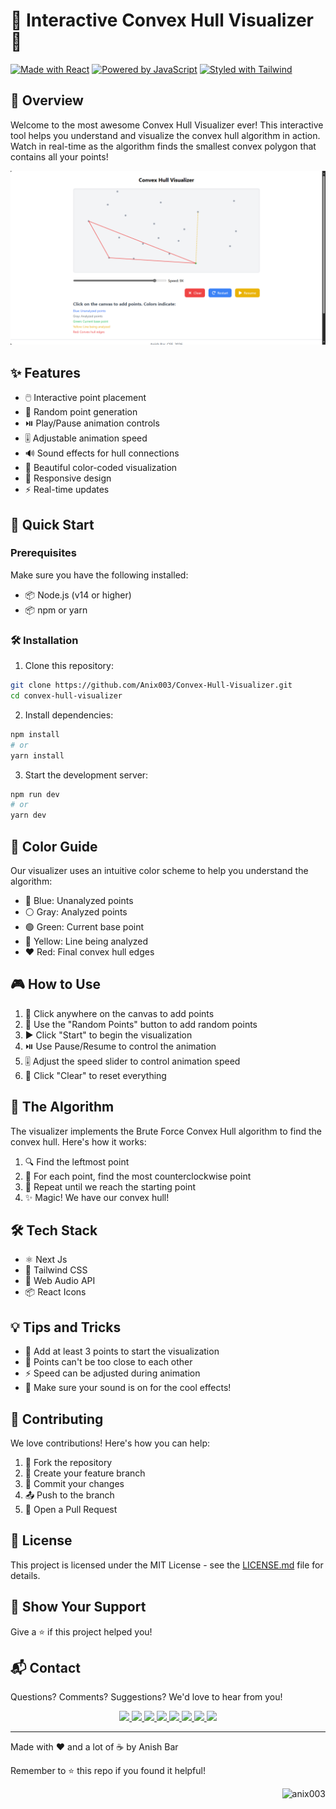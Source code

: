 # 🌟 Interactive Convex Hull Visualizer 🌟

[![Made with React](https://img.shields.io/badge/Made%20with-React-61DAFB.svg)](https://reactjs.org/)
[![Powered by JavaScript](https://img.shields.io/badge/Powered%20by-JavaScript-F7DF1E.svg)](https://developer.mozilla.org/en-US/docs/Web/JavaScript)
[![Styled with Tailwind](https://img.shields.io/badge/Styled%20with-Tailwind-38B2AC.svg)](https://tailwindcss.com/)

## 🎯 Overview

Welcome to the most awesome Convex Hull Visualizer ever! This interactive tool helps you understand and visualize the convex hull algorithm in action. Watch in real-time as the algorithm finds the smallest convex polygon that contains all your points! 

![Convex Hull Demo](/public/Preview.png)

## ✨ Features

- 🖱️ Interactive point placement
- 🎲 Random point generation
- ⏯️ Play/Pause animation controls
- 🎚️ Adjustable animation speed
- 🔊 Sound effects for hull connections
- 🎨 Beautiful color-coded visualization
- 📱 Responsive design
- ⚡ Real-time updates

## 🚀 Quick Start

### Prerequisites

Make sure you have the following installed:
- 📦 Node.js (v14 or higher)
- 📦 npm or yarn

### 🛠️ Installation

1. Clone this repository:
```bash
git clone https://github.com/Anix003/Convex-Hull-Visualizer.git
cd convex-hull-visualizer
```

2. Install dependencies:
```bash
npm install
# or
yarn install
```

3. Start the development server:
```bash
npm run dev
# or
yarn dev
```

## 🎨 Color Guide

Our visualizer uses an intuitive color scheme to help you understand the algorithm:

- 🔵 Blue: Unanalyzed points
- ⚪ Gray: Analyzed points
- 🟢 Green: Current base point
- 💛 Yellow: Line being analyzed
- ❤️ Red: Final convex hull edges

## 🎮 How to Use

1. 📍 Click anywhere on the canvas to add points
2. 🎲 Use the "Random Points" button to add random points
3. ▶️ Click "Start" to begin the visualization
4. ⏯️ Use Pause/Resume to control the animation
5. 🎚️ Adjust the speed slider to control animation speed
6. 🔄 Click "Clear" to reset everything

## 🧮 The Algorithm

The visualizer implements the Brute Force Convex Hull algorithm to find the convex hull. Here's how it works:

1. 🔍 Find the leftmost point
2. 🔄 For each point, find the most counterclockwise point
3. 📐 Repeat until we reach the starting point
4. ✨ Magic! We have our convex hull!

## 🛠️ Tech Stack

- ⚛️ Next Js
- 🎨 Tailwind CSS
- 🎵 Web Audio API
- 📦 React Icons

## 💡 Tips and Tricks

- 🎯 Add at least 3 points to start the visualization
- 🔄 Points can't be too close to each other
- ⚡ Speed can be adjusted during animation
- 🎵 Make sure your sound is on for the cool effects!

## 🤝 Contributing

We love contributions! Here's how you can help:

1. 🍴 Fork the repository
2. 🔄 Create your feature branch
3. 💾 Commit your changes
4. 📤 Push to the branch
5. 🎯 Open a Pull Request

## 📝 License

This project is licensed under the MIT License - see the [LICENSE.md](LICENSE.md) file for details.

## 🌟 Show Your Support

Give a ⭐️ if this project helped you!

## 📬 Contact

Questions? Comments? Suggestions? We'd love to hear from you!

<div align="center"> 
  <a href="mailto:anish.bar.dev@gmail.com">
    <img src="https://img.shields.io/badge/Gmail-333333?style=for-the-badge&logo=gmail&logoColor=red" />
  </a>
  <a href="https://linkedin.com/in/anishbar03" target="_blank">
    <img src="https://img.shields.io/badge/LinkedIn-0077B5?style=for-the-badge&logo=linkedin&logoColor=white" target="_blank" />
  </a>
  <a href="https://x.com/@bar_anish" target="_blank">
    <img src="https://img.shields.io/badge/Twitter-000000?style=for-the-badge&logo=x&logoColor=white" target="_blank" />
  </a>
  <a href="https://facebook.com/anish.bar.9" target="_blank">
    <img src="https://img.shields.io/badge/Facebook-0077B5?style=for-the-badge&logo=facebook&logoColor=white" target="_blank" />
  </a>
  <a href="https://medium.com/@anishbar1998" target="_blank">
    <img src="https://img.shields.io/badge/Medium-000000?style=for-the-badge&logo=medium&logoColor=white" target="_blank" />
  </a>
  <a href="https://instagram.com/anishbar2003" target="_blank">
    <img src="https://img.shields.io/badge/Instagram-dd2a7b?style=for-the-badge&logo=instagram&logoColor=white" target="_blank" />
  </a>
  <a href="#" target="_blank">
    <img src="https://img.shields.io/badge/Youtube-rgb(235, 27, 27)?style=for-the-badge&logo=youtube&logoColor=white" target="_blank" />
  </a>
  <a href="#" target="_blank">
     <img src="https://img.shields.io/badge/Portfolio-833AB4?style=for-the-badge&logo=todoist&logoColor=white" target="_blank" />
  </a>
</div>

---

Made with ❤️ and a lot of ☕ by Anish Bar

Remember to ⭐ this repo if you found it helpful!

<p align="right"> <img src="https://visitcount.itsvg.in/api?id=Anix003&icon=3&color=cyan)(https://visitcount.itsvg.in)" alt="anix003" /> </p>
